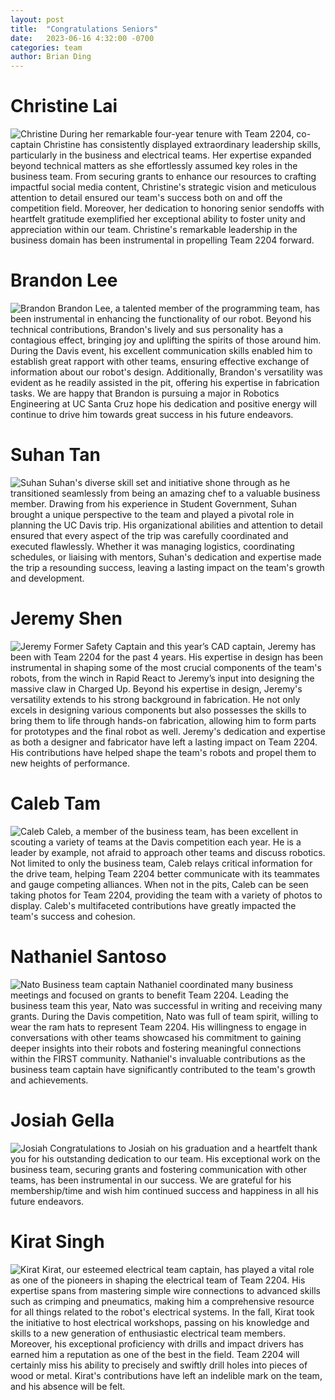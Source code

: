 ```yaml
---
layout: post
title:  "Congratulations Seniors"
date:   2023-06-16 4:32:00 -0700
categories: team
author: Brian Ding
---
```

# Christine Lai
![Christine](/assets/seniors-2023/Christine.png)
During her remarkable four-year tenure with Team 2204, co-captain Christine has consistently displayed extraordinary leadership skills, particularly in the business and electrical teams. Her expertise expanded beyond technical matters as she effortlessly assumed key roles in the business team. From securing grants to enhance our resources to crafting impactful social media content, Christine's strategic vision and meticulous attention to detail ensured our team's success both on and off the competition field. Moreover, her dedication to honoring senior sendoffs with heartfelt gratitude exemplified her exceptional ability to foster unity and appreciation within our team. Christine's remarkable leadership in the business domain has been instrumental in propelling Team 2204 forward.

# Brandon Lee
![Brandon](/assets/seniors-2023/Brandon.png)
Brandon Lee, a talented member of the programming team, has been instrumental in enhancing the functionality of our robot. Beyond his technical contributions, Brandon's lively and sus personality has a contagious effect, bringing joy and uplifting the spirits of those around him. During the Davis event, his excellent communication skills enabled him to establish great rapport with other teams, ensuring effective exchange of information about our robot's design. Additionally, Brandon's versatility was evident as he readily assisted in the pit, offering his expertise in fabrication tasks. We are happy that Brandon is pursuing a major in Robotics Engineering at UC Santa Cruz hope his dedication and positive energy will continue to drive him towards great success in his future endeavors.

# Suhan Tan
![Suhan](/assets/seniors-2023/Suhan.png)
Suhan's diverse skill set and initiative shone through as he transitioned seamlessly from being an amazing chef to a valuable business member. Drawing from his experience in Student Government, Suhan brought a unique perspective to the team and played a pivotal role in planning the UC Davis trip. His organizational abilities and attention to detail ensured that every aspect of the trip was carefully coordinated and executed flawlessly. Whether it was managing logistics, coordinating schedules, or liaising with mentors, Suhan's dedication and expertise made the trip a resounding success, leaving a lasting impact on the team's growth and development.

# Jeremy Shen
![Jeremy](/assets/seniors-2023/Jeremy.png)
Former Safety Captain and this year’s CAD captain, Jeremy has been with Team 2204 for the past 4 years. His expertise in design has been instrumental in shaping some of the most crucial components of the team's robots, from the winch in Rapid React to Jeremy’s input into designing the massive claw in Charged Up. Beyond his expertise in design, Jeremy's versatility extends to his strong background in fabrication. He not only excels in designing various components but also possesses the skills to bring them to life through hands-on fabrication, allowing him to form parts for prototypes and the final robot as well. Jeremy's dedication and expertise as both a designer and fabricator have left a lasting impact on Team 2204. His contributions have helped shape the team's robots and propel them to new heights of performance.

# Caleb Tam
![Caleb](/assets/seniors-2023/Caleb.png)
Caleb, a member of the business team, has been excellent in scouting a variety of teams at the Davis competition each year. He is a leader by example, not afraid to approach other teams and discuss robotics. Not limited to only the business team, Caleb relays critical information for the drive team, helping Team 2204 better communicate with its teammates and gauge competing alliances. When not in the pits, Caleb can be seen taking photos for Team 2204, providing the team with a variety of photos to display. Caleb's multifaceted contributions have greatly impacted the team's success and cohesion.

# Nathaniel Santoso
![Nato](/assets/seniors-2023/Nato.png)
Business team captain Nathaniel coordinated many business meetings and focused on grants to benefit Team 2204. Leading the business team this year, Nato was successful in writing and receiving many grants. During the Davis competition, Nato was full of team spirit, willing to wear the ram hats to represent Team 2204. His willingness to engage in conversations with other teams showcased his commitment to gaining deeper insights into their robots and fostering meaningful connections within the FIRST community. Nathaniel's invaluable contributions as the business team captain have significantly contributed to the team's growth and achievements.

# Josiah Gella
![Josiah](/assets/seniors-2023/Josiah.png)
Congratulations to Josiah on his graduation and a heartfelt thank you for his outstanding dedication to our team. His exceptional work on the business team, securing grants and fostering communication with other teams, has been instrumental in our success. We are grateful for his membership/time and wish him continued success and happiness in all his future endeavors.

# Kirat Singh
![Kirat](/assets/seniors-2023/Kirat.png)
Kirat, our esteemed electrical team captain, has played a vital role as one of the pioneers in shaping the electrical team of Team 2204. His expertise spans from mastering simple wire connections to advanced skills such as crimping and pneumatics, making him a comprehensive resource for all things related to the robot's electrical systems. In the fall, Kirat took the initiative to host electrical workshops, passing on his knowledge and skills to a new generation of enthusiastic electrical team members. Moreover, his exceptional proficiency with drills and impact drivers has earned him a reputation as one of the best in the field. Team 2204 will certainly miss his ability to precisely and swiftly drill holes into pieces of wood or metal. Kirat's contributions have left an indelible mark on the team, and his absence will be felt.

